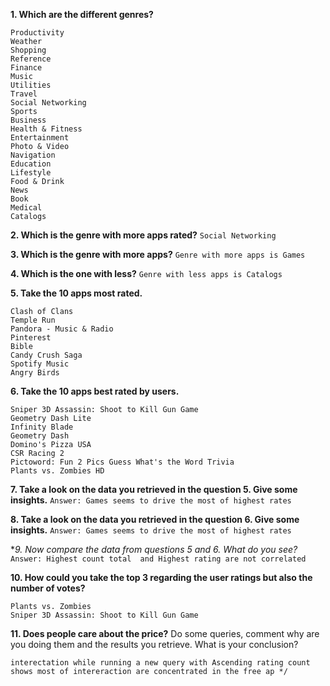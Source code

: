 


**1. Which are the different genres?**

```Games
Productivity
Weather
Shopping
Reference
Finance
Music
Utilities
Travel
Social Networking
Sports
Business
Health & Fitness
Entertainment
Photo & Video
Navigation
Education
Lifestyle
Food & Drink
News
Book
Medical
Catalogs
```

**2. Which is the genre with more apps rated?**
```Social Networking ```

**3. Which is the genre with more apps?**
```Genre with more apps is Games```

**4. Which is the one with less?**
```Genre with less apps is Catalogs```

**5. Take the 10 apps most rated.**
```Instagram
Clash of Clans
Temple Run
Pandora - Music & Radio
Pinterest
Bible
Candy Crush Saga
Spotify Music
Angry Birds
```

**6. Take the 10 apps best rated by users.**
```Plants vs. Zombies
Sniper 3D Assassin: Shoot to Kill Gun Game
Geometry Dash Lite
Infinity Blade
Geometry Dash
Domino's Pizza USA
CSR Racing 2
Pictoword: Fun 2 Pics Guess What's the Word Trivia
Plants vs. Zombies HD
```
**7. Take a look on the data you retrieved in the question 5. Give some insights.**
```Answer: Games seems to drive the most of highest rates```

**8. Take a look on the data you retrieved in the question 6. Give some insights.**
```Answer: Games seems to drive the most of highest rates```


**9. Now compare the data from questions 5 and 6. What do you see?*
```Answer: Highest count total  and Highest rating are not correlated ```


**10. How could you take the top 3 regarding the user ratings but also the number of votes?**
```Head Soccer
Plants vs. Zombies
Sniper 3D Assassin: Shoot to Kill Gun Game
```
**11. Does people care about the price?** Do some queries, comment why are you doing them and the results you retrieve. What is your conclusion?
```We can see that filtering by top price vs number of rating count, we can see that most expensive apps don´t drive much
interectation while running a new query with Ascending rating count shows most of intereraction are concentrated in the free ap */
```